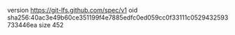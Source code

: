 version https://git-lfs.github.com/spec/v1
oid sha256:40ac3e49b60ce351199f4e7885edfc0ed059cc0f33111c0529432593733446ea
size 452
